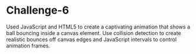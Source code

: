 # Challenge-6
Used JavaScript and HTML5 to create a captivating animation that shows a ball bouncing inside a canvas element. Use collision detection to create realistic bounces off canvas edges and JavaScript intervals to control animation frames.
 
